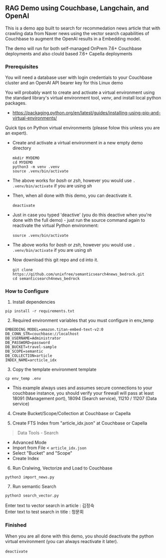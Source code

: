 ## RAG Demo using Couchbase, Langchain, and OpenAI

This is a demo app built to search for recommedation news article that with crawling data from Naver news using the vector search capabilities of Couchbase to augment the OpenAI results in a Embedding model.

The demo will run for both self-managed OnPrem 7.6+ Couchbase deployments and also clould based 7.6+ Capella deployments

### Prerequisites 

You will need a database user with login credentials to your Couchbase cluster and an OpenAI API bearer key for this Linux demo

You will probably want to create and activate a virtual environment using the standard library's virtual environment tool, *venv*, and install local python packages.

- https://packaging.python.org/en/latest/guides/installing-using-pip-and-virtual-environments/

Quick tips on Python virtual environments (please folow this unless you are an expert). 

- Create and activate a virtual environment in a new empty demo directory<br><br>
`mkdir MYDEMO`<br>
`cd MYDEMO`<br>
`python3 -m venv .venv`<br>
`source .venv/bin/activate`

- The above works for *bash* or *zsh*, however you would use `. .venv/bin/activate` if you are using *sh*

- Then, when all done with this demo, you can deactivate it.<br><br>
`deactivate`

- Just in case you typed 'deactive' (you do this deactive when you're done with the full demo) - just run the source command again to reactivate the virtual Python environment:<br><br>
`source .venv/bin/activate`

- The above works for *bash* or *zsh*, however you would use `. .venv/bin/activate` if you are using *sh*

- Now download this git repo and cd into it.<br><br>
`git clone https://github.com/unixfree/semanticsearch4news_bedrock.git`<br>
`cd semanticsearch4news_bedrock`

### How to Configure

1. Install dependencies

  `pip install -r requirements.txt`

2. Required environment variables that you must configure in env_temp
  ```
  EMBEDDING_MODEL=amazon.titan-embed-text-v2:0
  DB_CONN_STR=couchbase://localhost
  DB_USERNAME=Administrator
  DB_PASSWORD=password
  DB_BUCKET=travel-sample
  DB_SCOPE=semantic
  DB_COLLECTION=article
  INDEX_NAME=arcticle_idx
  ```

3. Copy the template environment template

  `cp env_temp .env`

- This example always uses and assumes secure connections to your couchbase instance, you should verify your firewall will pass at least 18091 (Management port), 18094 (Search service), 11210 / 11207 (Data service)

4. Create Bucket/Scope/Collection at Couchbase or Capella 

5. Create FTS Index from "article_idx.json" at Couchbase or Capella 
 > Data Tools - Search
  - Advanced Mode
  - Import from File < `article_idx.json` 
  - Select "Bucket" and "Scope"
  - Create Index

6. Run Cralwing, Vectorize and Load to Couchbase 

  `python3 import_news.py`

7. Run semantic Search

  `python3 search_vector.py` <br>
  
   Enter text to vector search in article : 김정숙  <br>
   Enter text to test search in title : 청문회

### Finished

When you are all done with this demo, you should deactivate the python virtual environment (you can always reactivate it later).<br><br>
`deactivate`
